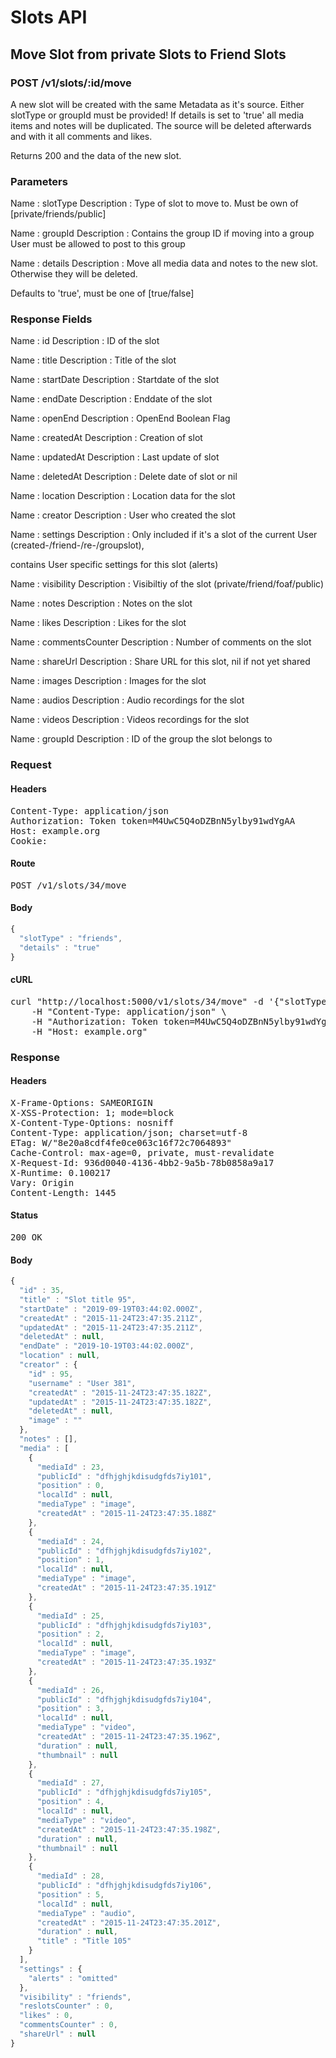 # Slots API

## Move Slot from private Slots to Friend Slots

### POST /v1/slots/:id/move

A new slot will be created with  the same Metadata as it&#39;s source. Either slotType or groupId must be provided! If details is set to &#39;true&#39; all media items and notes will be duplicated. The source will be deleted afterwards and with it all comments and likes.

Returns 200 and the data of the new slot.

### Parameters

Name : slotType
Description : Type of slot to move to. Must be own of [private/friends/public]

Name : groupId
Description : Contains the group ID if moving into a group User must be allowed to post to this group

Name : details
Description : Move all media data and notes to the new  slot. Otherwise they will be deleted.

Defaults to &#39;true&#39;, must be one of [true/false]


### Response Fields

Name : id
Description : ID of the slot

Name : title
Description : Title of the slot

Name : startDate
Description : Startdate of the slot

Name : endDate
Description : Enddate of the slot

Name : openEnd
Description : OpenEnd Boolean Flag

Name : createdAt
Description : Creation of slot

Name : updatedAt
Description : Last update of slot

Name : deletedAt
Description : Delete date of slot or nil

Name : location
Description : Location data for the slot

Name : creator
Description : User who created the slot

Name : settings
Description : Only included if it&#39;s a slot of the current User (created-/friend-/re-/groupslot),

contains User specific settings for this slot (alerts)

Name : visibility
Description : Visibiltiy of the slot (private/friend/foaf/public)

Name : notes
Description : Notes on the slot

Name : likes
Description : Likes for the slot

Name : commentsCounter
Description : Number of comments on the slot

Name : shareUrl
Description : Share URL for this slot, nil if not yet shared

Name : images
Description : Images for the slot

Name : audios
Description : Audio recordings for the slot

Name : videos
Description : Videos recordings for the slot

Name : groupId
Description : ID of the group the slot belongs to

### Request

#### Headers

<pre>Content-Type: application/json
Authorization: Token token=M4UwC5Q4oDZBnN5ylby91wdYgAA
Host: example.org
Cookie: </pre>

#### Route

<pre>POST /v1/slots/34/move</pre>

#### Body
```javascript
{
  "slotType" : "friends",
  "details" : "true"
}
```


#### cURL

<pre class="request">curl &quot;http://localhost:5000/v1/slots/34/move&quot; -d &#39;{&quot;slotType&quot;:&quot;friends&quot;,&quot;details&quot;:&quot;true&quot;}&#39; -X POST \
	-H &quot;Content-Type: application/json&quot; \
	-H &quot;Authorization: Token token=M4UwC5Q4oDZBnN5ylby91wdYgAA&quot; \
	-H &quot;Host: example.org&quot;</pre>

### Response

#### Headers

<pre>X-Frame-Options: SAMEORIGIN
X-XSS-Protection: 1; mode=block
X-Content-Type-Options: nosniff
Content-Type: application/json; charset=utf-8
ETag: W/&quot;8e20a8cdf4fe0ce063c16f72c7064893&quot;
Cache-Control: max-age=0, private, must-revalidate
X-Request-Id: 936d0040-4136-4bb2-9a5b-78b0858a9a17
X-Runtime: 0.100217
Vary: Origin
Content-Length: 1445</pre>

#### Status

<pre>200 OK</pre>

#### Body

```javascript
{
  "id" : 35,
  "title" : "Slot title 95",
  "startDate" : "2019-09-19T03:44:02.000Z",
  "createdAt" : "2015-11-24T23:47:35.211Z",
  "updatedAt" : "2015-11-24T23:47:35.211Z",
  "deletedAt" : null,
  "endDate" : "2019-10-19T03:44:02.000Z",
  "location" : null,
  "creator" : {
    "id" : 95,
    "username" : "User 381",
    "createdAt" : "2015-11-24T23:47:35.182Z",
    "updatedAt" : "2015-11-24T23:47:35.182Z",
    "deletedAt" : null,
    "image" : ""
  },
  "notes" : [],
  "media" : [
    {
      "mediaId" : 23,
      "publicId" : "dfhjghjkdisudgfds7iy101",
      "position" : 0,
      "localId" : null,
      "mediaType" : "image",
      "createdAt" : "2015-11-24T23:47:35.188Z"
    },
    {
      "mediaId" : 24,
      "publicId" : "dfhjghjkdisudgfds7iy102",
      "position" : 1,
      "localId" : null,
      "mediaType" : "image",
      "createdAt" : "2015-11-24T23:47:35.191Z"
    },
    {
      "mediaId" : 25,
      "publicId" : "dfhjghjkdisudgfds7iy103",
      "position" : 2,
      "localId" : null,
      "mediaType" : "image",
      "createdAt" : "2015-11-24T23:47:35.193Z"
    },
    {
      "mediaId" : 26,
      "publicId" : "dfhjghjkdisudgfds7iy104",
      "position" : 3,
      "localId" : null,
      "mediaType" : "video",
      "createdAt" : "2015-11-24T23:47:35.196Z",
      "duration" : null,
      "thumbnail" : null
    },
    {
      "mediaId" : 27,
      "publicId" : "dfhjghjkdisudgfds7iy105",
      "position" : 4,
      "localId" : null,
      "mediaType" : "video",
      "createdAt" : "2015-11-24T23:47:35.198Z",
      "duration" : null,
      "thumbnail" : null
    },
    {
      "mediaId" : 28,
      "publicId" : "dfhjghjkdisudgfds7iy106",
      "position" : 5,
      "localId" : null,
      "mediaType" : "audio",
      "createdAt" : "2015-11-24T23:47:35.201Z",
      "duration" : null,
      "title" : "Title 105"
    }
  ],
  "settings" : {
    "alerts" : "omitted"
  },
  "visibility" : "friends",
  "reslotsCounter" : 0,
  "likes" : 0,
  "commentsCounter" : 0,
  "shareUrl" : null
}
```
